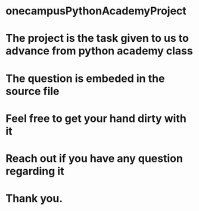 # onecampusPythonAcademyProject
# The project is the task given to us to advance from python academy class
# The question is embeded in the source file
# Feel free to get your hand dirty with it
# Reach out if you have any question regarding it
# Thank you.
